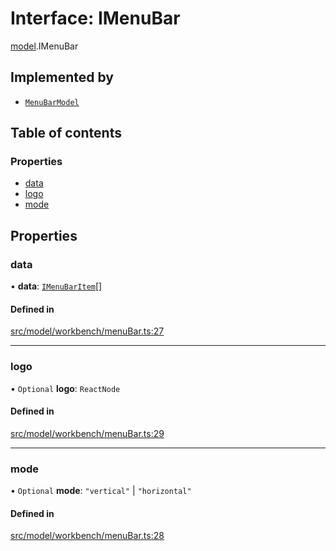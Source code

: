 # Interface: IMenuBar

[model](../modules/model.md).IMenuBar

## Implemented by

- [`MenuBarModel`](../classes/model.MenuBarModel.md)

## Table of contents

### Properties

- [data](model.IMenuBar.md#data)
- [logo](model.IMenuBar.md#logo)
- [mode](model.IMenuBar.md#mode)

## Properties

### data

• **data**: [`IMenuBarItem`](model.IMenuBarItem.md)[]

#### Defined in

[src/model/workbench/menuBar.ts:27](https://github.com/mtsdnz/allai-core/blob/5932278/src/model/workbench/menuBar.ts#L27)

___

### logo

• `Optional` **logo**: `ReactNode`

#### Defined in

[src/model/workbench/menuBar.ts:29](https://github.com/mtsdnz/allai-core/blob/5932278/src/model/workbench/menuBar.ts#L29)

___

### mode

• `Optional` **mode**: ``"vertical"`` \| ``"horizontal"``

#### Defined in

[src/model/workbench/menuBar.ts:28](https://github.com/mtsdnz/allai-core/blob/5932278/src/model/workbench/menuBar.ts#L28)
